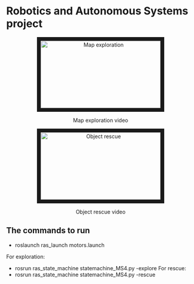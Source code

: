 # Robotics and Autonomous Systems project

<p align="center">
    <a href="http://www.youtube.com/watch?feature=player_embedded&v=DHLYpqP2aGI" target="_blank"><img src="http://img.youtube.com/vi/DHLYpqP2aGI/0.jpg" 
    alt="Map exploration" width="320" height="180" border="10" /></a>
</p>
<p align="center">
    Map exploration video
</p>

<p align="center">
    <a href="http://www.youtube.com/watch?feature=player_embedded&v=-L3Hin3oR7I" target="_blank"><img src="http://img.youtube.com/vi/-L3Hin3oR7I/0.jpg" 
    alt="Object rescue" width="320" height="180" border="10" /></a>
</p>
<p align="center">
    Object rescue video
</p>


## The commands to run 
  * roslaunch ras_launch motors.launch 

For exploration:
  * rosrun ras_state_machine statemachine_MS4.py -explore 
For rescue:
  * rosrun ras_state_machine statemachine_MS4.py -rescue
  
